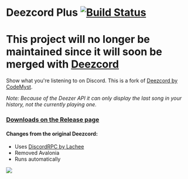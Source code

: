 # Deezcord Plus [![Build Status](https://travis-ci.com/b1sergiu/deezcord-plus.svg?branch=master)](https://travis-ci.com/b1sergiu/deezcord-plus)

# This project will no longer be maintained since it will soon be merged with [Deezcord](https://github.com/CodeMyst/deezcord)

Show what you're listening to on Discord. This is a fork of [Deezcord by CodeMyst](https://github.com/CodeMyst/deezcord).

*Note: Because of the Deezer API it can only display the last song in your history, not the currently playing one.*

### [Downloads on the Release page](https://github.com/b1sergiu/deezcord-plus/releases)

#### Changes from the original Deezcord:
- Uses [DiscordRPC by Lachee](https://github.com/Lachee/discord-rpc-csharp)
- Removed Avalonia
- Runs automatically

![](https://i.imgur.com/CaYw5yo.png)
